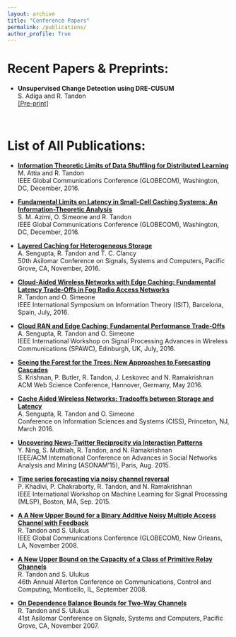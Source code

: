 ```yaml
---
layout: archive
title: "Conference Papers"
permalink: /publications/
author_profile: True
---
```


Recent Papers & Preprints:
============================
* <b>Unsupervised Change Detection using DRE-CUSUM</b>
<br>S. Adiga and R. Tandon 
<br> <a href="https://arxiv.org/pdf/2201.11678.pdf">[Pre-print]</a>
<br> 



List of All Publications:
==========================
* <b> <a href="https://ieeexplore.ieee.org/stamp/stamp.jsp?tp=&arnumber=7841903">Information Theoretic Limits of Data Shuffling for Distributed Learning</a> </b> 
<br>M. Attia and R. Tandon
<br>IEEE Global Communications Conference (GLOBECOM), Washington, DC, December, 2016.

* <b> <a href="https://ieeexplore.ieee.org/stamp/stamp.jsp?tp=&arnumber=7841853">Fundamental Limits on Latency in Small-Cell Caching Systems: An Information-Theoretic Analysis</a> </b> 
<br>S. M. Azimi, O. Simeone and R. Tandon
<br>IEEE Global Communications Conference (GLOBECOM), Washington, DC, December, 2016.

* <b> <a href="https://ieeexplore.ieee.org/stamp/stamp.jsp?tp=&arnumber=7869139"> Layered Caching for Heterogeneous Storage</a> </b> 
<br>A. Sengupta, R. Tandon and T. C. Clancy
<br>50th Asilomar Conference on Signals, Systems and Computers, Pacific Grove, CA, November, 2016.

* <b> <a href="https://ieeexplore.ieee.org/stamp/stamp.jsp?tp=&arnumber=7541655"> Cloud-Aided Wireless Networks with Edge Caching: Fundamental Latency Trade-Offs in Fog Radio Access Networks </a> </b> 
<br>R. Tandon and O. Simeone
<br>IEEE International Symposium on Information Theory (ISIT), Barcelona, Spain, July, 2016.


* <b> <a href="https://ieeexplore.ieee.org/stamp/stamp.jsp?arnumber=7536885"> Cloud RAN and Edge Caching: Fundamental Performance Trade-Offs </a> </b> 
<br>A. Sengupta, R. Tandon and O. Simeone
<br>IEEE International Workshop on Signal Processing Advances in Wireless Communications (SPAWC), Edinburgh, UK, July, 2016.


* <b> <a href="https://dl.acm.org/doi/pdf/10.1145/2908131.2908155"> Seeing the Forest for the Trees: New Approaches to Forecasting Cascades </a> </b> 
<br>S. Krishnan, P. Butler, R. Tandon, J. Leskovec and N. Ramakrishnan
<br>ACM Web Science Conference, Hannover, Germany, May 2016.


* <b> <a href="https://ieeexplore.ieee.org/stamp/stamp.jsp?tp=&arnumber=7460522"> Cache Aided Wireless Networks: Tradeoffs between Storage and Latency </a> </b> 
<br>A. Sengupta, R. Tandon and O. Simeone
<br>Conference on Information Sciences and Systems (CISS), Princeton, NJ, March 2016.

* <b> <a href="https://ieeexplore.ieee.org/stamp/stamp.jsp?tp=&arnumber=7403515"> Uncovering News-Twitter Reciprocity via Interaction Patterns </a> </b>
<br>Y. Ning, S. Muthiah, R. Tandon, and N. Ramakrishnan
<br>IEEE/ACM International Conference on Advances in Social Networks Analysis and Mining (ASONAM’15), Paris, Aug. 2015.

* <b> <a href="https://prithwi.github.io/resources/papers/pejman_mlsp15_noisychannel.pdf"> Time series forecasting via noisy channel reversal </a> </b>
<br>P. Khadivi, P. Chakraborty, R. Tandon, and N. Ramakrishnan
<br>IEEE International Workshop on Machine Learning for Signal Processing (MLSP), Boston, MA, Sep. 2015.

* <b> <a href="https://ieeexplore.ieee.org/stamp/stamp.jsp?tp=&arnumber=4697962"> A A New Upper Bound for a Binary Additive Noisy Multiple Access Channel with Feedback </a> </b>
<br>R. Tandon and S. Ulukus
<br>IEEE Global Communications Conference (GLOBECOM), New Orleans, LA, November 2008.

* <b> <a href="https://ieeexplore.ieee.org/stamp/stamp.jsp?tp=&arnumber=4797748"> A New Upper Bound on the Capacity of a Class of Primitive Relay Channels </a> </b>
<br>R. Tandon and S. Ulukus
<br>46th Annual Allerton Conference on Communications, Control and Computing, Monticello, IL, September 2008.

* <b> <a href="https://ieeexplore.ieee.org/stamp/stamp.jsp?tp=&arnumber=4487342"> On Dependence Balance Bounds for Two-Way Channels </a> </b>
<br>R. Tandon and S. Ulukus
<br>41st Asilomar Conference on Signals, Systems and Computers, Pacific Grove, CA, November 2007.




